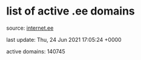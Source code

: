 # list of active .ee domains

source: [internet.ee](https://internet.ee/domains/ee-zone-file)

last update: Thu, 24 Jun 2021 17:05:24 +0000

active domains: 140745
